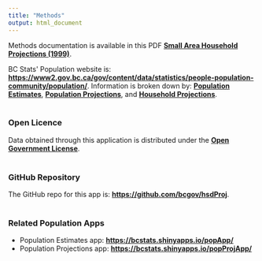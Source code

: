 ```yaml
---
title: "Methods"
output: html_document
---
```


Methods documentation is available in this PDF **<a href='https://www2.gov.bc.ca/assets/gov/data/statistics/people-population-community/population/pop_small_area_household_projections_1999.pdf'>Small Area Household Projections (1999)</a>**.

BC Stats' Population website is: **<a href='https://www2.gov.bc.ca/gov/content/data/statistics/people-population-community/population'>https://www2.gov.bc.ca/gov/content/data/statistics/people-population-community/population/</a>**. Information is broken down by: **<a href='https://www2.gov.bc.ca/gov/content/data/statistics/people-population-community/population/population-estimates'>Population Estimates</a>**, **<a href='https://www2.gov.bc.ca/gov/content/data/statistics/people-population-community/population/population-projections'>Population Projections</a>**, and **<a href='https://www2.gov.bc.ca/gov/content/data/statistics/people-population-community/population/household-projections'>Household Projections</a>**.
<br><br>

### Open Licence

Data obtained through this application is distributed under the **<a href='https://www2.gov.bc.ca/gov/content/data/open-data/open-government-licence-bc'>Open Government License</a>**.
<br><br>

### GitHub Repository

The GitHub repo for this app is: **<a href='https://github.com/bcgov/hsdProj'>https://github.com/bcgov/hsdProj</a>**.
<br><br>

### Related Population Apps

* Population Estimates app: **<a href='https://bcstats.shinyapps.io/popApp/'>https://bcstats.shinyapps.io/popApp/</a>**
* Population Projections app: **<a href='https://bcstats.shinyapps.io/popProjApp/'>https://bcstats.shinyapps.io/popProjApp/</a>**
<br><br>

